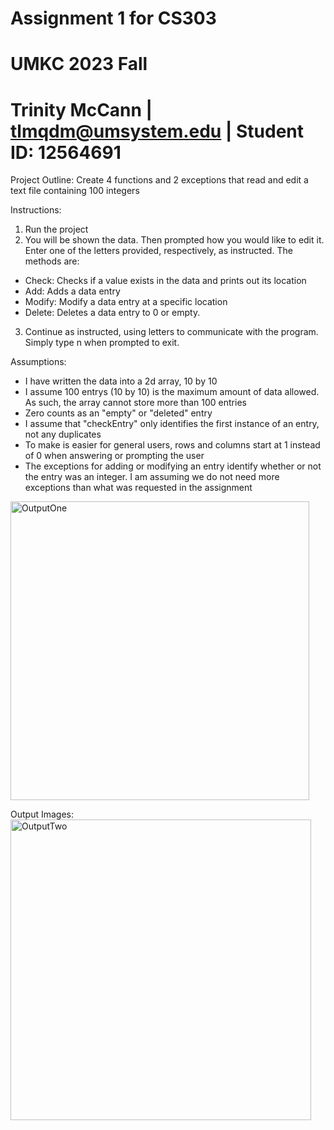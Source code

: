 # Assignment 1 for CS303
# UMKC 2023 Fall
# Trinity McCann | tlmqdm@umsystem.edu | Student ID: 12564691

Project Outline: 
Create 4 functions and 2 exceptions that read and edit a text file containing 100 integers

Instructions: 
1) Run the project
2) You will be shown the data. Then prompted how you would like to edit it. Enter one of the letters provided, respectively, as instructed. The methods are:
- Check: Checks if a value exists in the data and prints out its location
- Add: Adds a data entry
- Modify: Modify a data entry at a specific location
- Delete: Deletes a data entry to 0 or empty. 
3) Continue as instructed, using letters to communicate with the program. Simply type n when prompted to exit. 

Assumptions: 
- I have written the data into a 2d array, 10 by 10
- I assume 100 entrys (10 by 10) is the maximum amount of data allowed. As such, the array cannot store more than 100 entries
- Zero counts as an "empty" or "deleted" entry
- I assume that "checkEntry" only identifies the first instance of an entry, not any duplicates
- To make is easier for general users, rows and columns start at 1 instead of 0 when answering or prompting the user
- The exceptions for adding or modifying an entry identify whether or not the entry was an integer. I am assuming we do not need more exceptions than what was requested in the assignment
<img width="478" alt="OutputOne" src="https://github.com/kirselandise/ArrayProject/assets/83589688/78fcfc6e-24b1-41bc-9afd-503ac350edd8">

Output Images: 
<img width="481" alt="OutputTwo" src="https://github.com/kirselandise/ArrayProject/assets/83589688/a26bdc36-d502-4a57-8aec-43b3dbf949f2">


